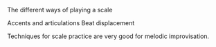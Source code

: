 The different ways of playing a scale

Accents and articulations
Beat displacement

Techniques for scale practice are very good for melodic improvisation.

